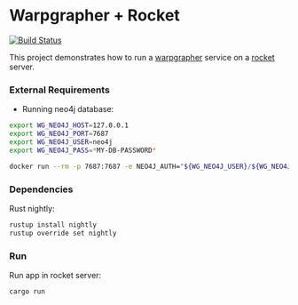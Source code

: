# Warpgrapher + Rocket
[![Build Status](https://github.com/warpforge/warpgrapher-rocket/workflows/Test/badge.svg)](https://github.com/warpforge/warpgrapher-rocket/actions?query=workflow%3A%22Test%22+branch%3Amaster)

This project demonstrates how to run a [warpgrapher](https://github.com/warpforge/warpgrapher) service on a [rocket](https://github.com/SergioBenitez/Rocket) server. 

### External Requirements

- Running neo4j database:

```bash
export WG_NEO4J_HOST=127.0.0.1
export WG_NEO4J_PORT=7687
export WG_NEO4J_USER=neo4j
export WG_NEO4J_PASS=*MY-DB-PASSWORD*
```

```bash
docker run --rm -p 7687:7687 -e NEO4J_AUTH="${WG_NEO4J_USER}/${WG_NEO4J_PASS}" neo4j:4.1
```

### Dependencies

Rust nightly:

```bash
rustup install nightly
rustup override set nightly
```

### Run

Run app in rocket server:

```bash
cargo run
```
